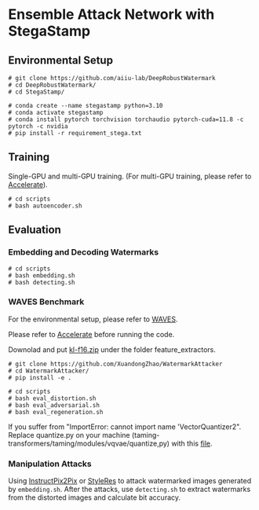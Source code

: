# Ensemble Attack Network with StegaStamp

## Environmental Setup
```
# git clone https://github.com/aiiu-lab/DeepRobustWatermark
# cd DeepRobustWatermark/
# cd StegaStamp/
```
```
# conda create --name stegastamp python=3.10
# conda activate stegastamp
# conda install pytorch torchvision torchaudio pytorch-cuda=11.8 -c pytorch -c nvidia
# pip install -r requirement_stega.txt
```

## Training
Single-GPU and multi-GPU training. (For multi-GPU training, please refer to [Accelerate](https://huggingface.co/docs/accelerate/basic_tutorials/notebook)).
```
# cd scripts
# bash autoencoder.sh
```

## Evaluation
### Embedding and Decoding Watermarks
```
# cd scripts
# bash embedding.sh
# bash detecting.sh
```

### WAVES Benchmark
For the environmental setup, please refer to [WAVES](https://github.com/umd-huang-lab/WAVES).

Please refer to [Accelerate](https://huggingface.co/docs/accelerate/package_reference/cli) before running the code.

Downolad and put [kl-f16.zip](https://github.com/Jason-user/ensemble_stegastamp/releases/tag/kl-f16) under the folder feature_extractors.

```
# git clone https://github.com/XuandongZhao/WatermarkAttacker
# cd WatermarkAttacker/
# pip install -e .
```
```
# cd scripts
# bash eval_distortion.sh
# bash eval_adversarial.sh
# bash eval_regeneration.sh
```

If you suffer from "ImportError: cannot import name 'VectorQuantizer2". Replace quantize.py on your machine (taming-transformers/taming/modules/vqvae/quantize,py) with this [file](https://github.com/CompVis/taming-transformers/blob/master/taming/modules/vqvae/quantize.py).

### Manipulation Attacks
Using [InstructPix2Pix](https://github.com/timothybrooks/instruct-pix2pix) or [StyleRes](https://github.com/hamzapehlivan/StyleRes) to attack watermarked images generated by ```embedding.sh```. After the attacks, use ```detecting.sh``` to extract watermarks from the distorted images and calculate bit accuracy.
